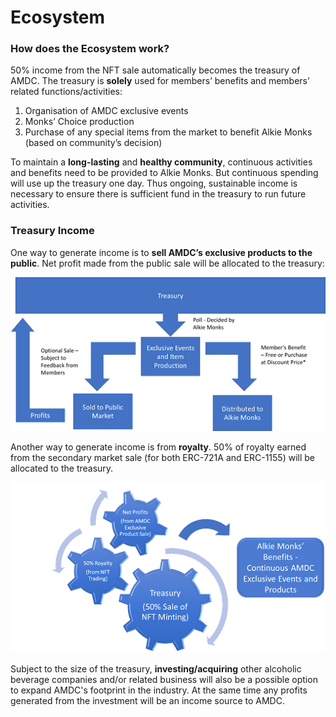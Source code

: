 # Ecosystem

### How does the Ecosystem work?

50% income from the NFT sale automatically becomes the treasury of AMDC. The treasury is **solely** used for members’ benefits and members’ related functions/activities:&#x20;

1. Organisation of AMDC exclusive events&#x20;
2. Monks’ Choice production
3. Purchase of any special items from the market to benefit Alkie Monks (based on community’s decision)

To maintain a **long-lasting** and **healthy community**, continuous activities and benefits need to be provided to Alkie Monks. But continuous spending will use up the treasury one day. Thus ongoing, sustainable income is necessary to ensure there is sufficient fund in the treasury to run future activities.&#x20;

### Treasury Income

One way to generate income is to **sell AMDC’s exclusive products to the public**. Net profit made from the public sale will be allocated to the treasury:

![\*Subject to quantity and production cost](<../../.gitbook/assets/unnamed (1).png>)

Another way to generate income is from **royalty**. 50% of royalty earned from the secondary market sale (for both ERC-721A and ERC-1155) will be allocated to the treasury.

![50% minting income + 50% royalty + net profit from selling Monk's Choice products = Treasury](../../.gitbook/assets/chilun.png)

Subject to the size of the treasury, **investing/acquiring** other alcoholic beverage companies and/or related business will also be a possible option to expand AMDC's footprint in the industry. At the same time any profits generated from the investment will be an income source to AMDC.&#x20;
